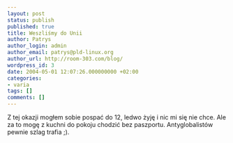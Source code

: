 ```yaml
---
layout: post
status: publish
published: true
title: Weszliśmy do Unii
author: Patrys
author_login: admin
author_email: patrys@pld-linux.org
author_url: http://room-303.com/blog/
wordpress_id: 3
date: 2004-05-01 12:07:26.000000000 +02:00
categories:
- varia
tags: []
comments: []
---
```

Z tej okazji mogłem sobie pospać do 12, ledwo żyję i nic mi się nie chce. Ale za to mogę z kuchni do pokoju chodzić bez paszportu. Antyglobalistów pewnie szlag trafia ;).

